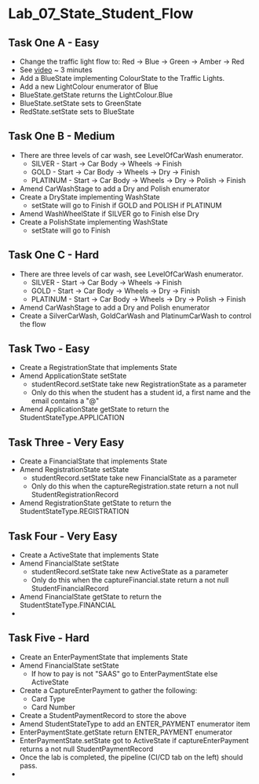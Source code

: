 # Lab_07_State_Student_Flow

## Task One A  - Easy
* Change the traffic light flow to: Red -> Blue -> Green -> Amber -> Red
* See [video](https://mediaspace.gla.ac.uk/media/State+Traffic+Light+-+Blue/1_s2y1ss30) ~ 3 minutes
* Add a BlueState implementing ColourState to the Traffic Lights.
* Add a new LightColour enumerator of Blue
* BlueState.getState returns the LightColour.Blue
* BlueState.setState sets to GreenState
* RedState.setState sets to BlueState

## Task One B - Medium
* There are three levels of car wash, see LevelOfCarWash enumerator.
  * SILVER - Start -> Car Body -> Wheels -> Finish 
  * GOLD - Start -> Car Body -> Wheels -> Dry -> Finish
  * PLATINUM - Start -> Car Body -> Wheels -> Dry -> Polish -> Finish
* Amend CarWashStage to add a Dry and Polish enumerator
* Create a DryState implementing WashState
  * setState will go to Finish if GOLD and POLISH if PLATINUM
* Amend WashWheelState if SILVER go to Finish else Dry
* Create a PolishState implementing WashState
  * setState will go to Finish

## Task One C - Hard
* There are three levels of car wash, see LevelOfCarWash enumerator.
  * SILVER - Start -> Car Body -> Wheels -> Finish
  * GOLD - Start -> Car Body -> Wheels -> Dry -> Finish
  * PLATINUM - Start -> Car Body -> Wheels -> Dry -> Polish -> Finish
* Amend CarWashStage to add a Dry and Polish enumerator
* Create a SilverCarWash, GoldCarWash and PlatinumCarWash to control the flow

## Task Two - Easy
* Create a RegistrationState that implements State
* Amend ApplicationState setState
  * studentRecord.setState take new RegistrationState as a parameter
  * Only do this when the student has a student id, a first name and the email contains a "@"
* Amend ApplicationState getState to return the StudentStateType.APPLICATION

## Task Three - Very Easy
* Create a FinancialState that implements State
* Amend RegistrationState setState
  * studentRecord.setState take new FinancialState as a parameter
  * Only do this when the captureRegistration.state return a not null StudentRegistrationRecord
* Amend RegistrationState getState to return the StudentStateType.REGISTRATION

## Task Four - Very Easy
* Create a ActiveState that implements State
* Amend FinancialState setState
  * studentRecord.setState take new ActiveState as a parameter
  * Only do this when the captureFinancial.state return a not null StudentFinancialRecord
* Amend FinancialState getState to return the StudentStateType.FINANCIAL
* 
## Task Five - Hard
* Create an EnterPaymentState that implements State
* Amend FinancialState setState
  * If how to pay is not "SAAS" go to EnterPaymentState else ActiveState
* Create a CaptureEnterPayment to gather the following:
  * Card Type
  * Card Number
* Create a StudentPaymentRecord to store the above
* Amend StudentStateType to add an ENTER_PAYMENT enumerator item
* EnterPaymentState.getState return ENTER_PAYMENT enumerator
* EnterPaymentState.setState got to ActiveState if captureEnterPayment returns a not null StudentPaymentRecord
* Once the lab is completed, the pipeline (CI/CD tab on the left) should pass.
* 
